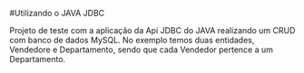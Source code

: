 #Utilizando o JAVA JDBC

Projeto de teste com a aplicação da Api JDBC do JAVA realizando um CRUD com banco de dados MySQL. No exemplo temos duas entidades, Vendedore e Departamento, sendo que cada Vendedor pertence a um Departamento. 
